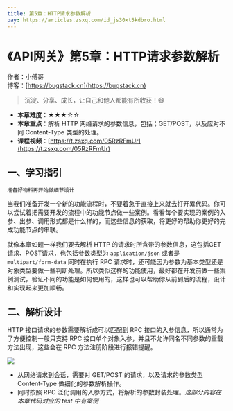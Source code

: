 ```yaml
---
title: 第5章：HTTP请求参数解析
pay: https://articles.zsxq.com/id_js30xt5kdbro.html
---
```


# 《API网关》第5章：HTTP请求参数解析

作者：小傅哥
<br/>博客：[https://bugstack.cn](https://bugstack.cn)

>沉淀、分享、成长，让自己和他人都能有所收获！😄

- **本章难度**：★★★☆☆
- **本章重点**：解析 HTTP 网络请求的参数信息，包括；GET/POST，以及应对不同 Content-Type 类型的处理。
- **课程视频**：[https://t.zsxq.com/05RzRFmUr](https://t.zsxq.com/05RzRFmUr)

## 一、学习指引

`准备好物料再开始做细节设计`

当我们准备开发一个新的功能流程时，不要着急于直接上来就去打开累代码。你可以尝试着把需要开发的流程中的功能节点做一些案例。看看每个要实现的案例的入参、出参、调用形式都是什么样的，而这些信息的获取，将更好的帮助你更好的完成功能节点的串联。

就像本章如题一样我们要去解析 HTTP 的请求时所含带的参数信息，这包括GET请求、POST请求，也包括参数类型为 `application/json` 或者是 `multipart/form-data` 同时在执行 RPC 请求时，还可能因为参数为基本类型还是对象类型要做一些判断处理。所以类似这样的功能使用，最好都在开发前做一些案例测试，验证不同的功能是如何使用的，这样也可以帮助你从前到后的流程，设计和实现起来更加顺畅。

## 二、解析设计

HTTP 接口请求的参数需要解析成可以匹配到 RPC 接口的入参信息，所以通常为了方便控制一般只支持 RPC 接口单个对象入参，并且不允许同名不同参数的重载方法出现，这些会在 RPC 方法注册阶段进行报错提醒。

![](https://bugstack.cn/images/article/assembly/api-gateway/api-gateway-5-01.png)

- 从网络请求到会话，需要对 GET/POST 的请求，以及请求的参数类型 Content-Type 做细化的参数解析操作。
- 同时按照 RPC 泛化调用的入参方式，将解析的参数封装处理。*这部分内容在本章代码对应的 test 中有案例*
